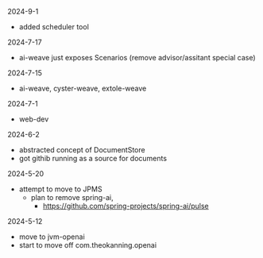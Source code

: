 
2024-9-1
- added scheduler tool

2024-7-17
- ai-weave just exposes Scenarios (remove advisor/assitant special case)

2024-7-15
- ai-weave, cyster-weave, extole-weave

2024-7-1
- web-dev

2024-6-2
- abstracted concept of DocumentStore
- got githib running as a source for documents

2024-5-20 
- attempt to move to JPMS
  - plan to remove spring-ai, 
    - https://github.com/spring-projects/spring-ai/pulse

2024-5-12
- move to jvm-openai
- start to move off com.theokanning.openai

